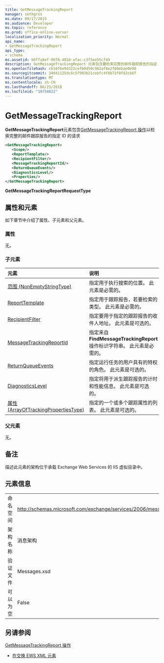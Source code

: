 ```yaml
---
title: GetMessageTrackingReport
manager: sethgros
ms.date: 09/17/2015
ms.audience: Developer
ms.topic: reference
ms.prod: office-online-server
localization_priority: Normal
api_name:
- GetMessageTrackingReport
api_type:
- schema
ms.assetid: b6ffa8ef-90f6-402d-afac-c3f5ee55cf49
description: GetMessageTrackingReport 元素包含要检索完整的邮件跟踪报告的指定 ID 的 GetMessageTrackingReport 操作的请求
ms.openlocfilehash: cb16f6e9d322cefb0d59c962af8e2f60ebae0e90
ms.sourcegitcommit: 34041125dc8c5f993b21cebfc4f8b72f0fd2cb6f
ms.translationtype: MT
ms.contentlocale: zh-CN
ms.lasthandoff: 06/25/2018
ms.locfileid: "19754622"
---
```

# <a name="getmessagetrackingreport"></a>GetMessageTrackingReport

**GetMessageTrackingReport**元素包含[GetMessageTrackingReport 操作](getmessagetrackingreport-operation.md)以检索完整的邮件跟踪报告的指定 ID 的请求 
  
```XML
<GetMessageTrackingReport>
   <Scope/>
   <ReportTemplate/>
   <RecipientFilter/>
   <MessageTrackingReportId/>
   <ReturnQueueEvents/>
   <DiagnosticsLevel/>
   <Properties/>
</GetMessageTrackingReport>
```

 **GetMessageTrackingReportRequestType**
## <a name="attributes-and-elements"></a>属性和元素

如下章节中介绍了属性、子元素和父元素。
  
### <a name="attributes"></a>属性

无。
  
### <a name="child-elements"></a>子元素

|**元素**|**说明**|
|:-----|:-----|
|[范围 (NonEmptyStringType)](scope-nonemptystringtype.md) <br/> |指定用于执行搜索的位置。 此元素是必需的。  <br/> |
|[ReportTemplate](reporttemplate.md) <br/> |指定用于跟踪报告，若要检索的类型。 此元素是必需的。  <br/> |
|[RecipientFilter](recipientfilter.md) <br/> |指定要用于指定的跟踪报告的收件人地址。 此元素是可选的。  <br/> |
|[MessageTrackingReportId](messagetrackingreportid.md) <br/> |指定来自**FindMessageTrackingReport**操作标识字符串。 此元素是必需的。  <br/> |
|[ReturnQueueEvents](returnqueueevents.md) <br/> |指定运行任务的用户具有的特权的角色。 此元素是可选的。  <br/> |
|[DiagnosticsLevel](diagnosticslevel.md) <br/> |指定将用于派生跟踪报告的计时和性能信息。 此元素是可选的。  <br/> |
|[属性 (ArrayOfTrackingPropertiesType)](properties-arrayoftrackingpropertiestype.md) <br/> |指定的一个或多个跟踪属性的列表。 此元素是可选的。  <br/> |
   
### <a name="parent-elements"></a>父元素

无。
  
## <a name="remarks"></a>备注

描述此元素的架构位于承载 Exchange Web Services 的 IIS 虚拟目录中。
  
## <a name="element-information"></a>元素信息

|||
|:-----|:-----|
|命名空间  <br/> |http://schemas.microsoft.com/exchange/services/2006/messages  <br/> |
|架构名称  <br/> |消息架构  <br/> |
|验证文件  <br/> |Messages.xsd  <br/> |
|可以为空  <br/> |False  <br/> |
   
## <a name="see-also"></a>另请参阅



[GetMessageTrackingReport 操作](getmessagetrackingreport-operation.md)


- [在交换 EWS XML 元素](ews-xml-elements-in-exchange.md)

